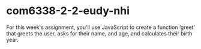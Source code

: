 # com6338-2-2-eudy-nhi
For this week's assignment, you'll use JavaScript to create a function ‘greet’ that greets the user, asks for their name, and age, and calculates their birth year.
